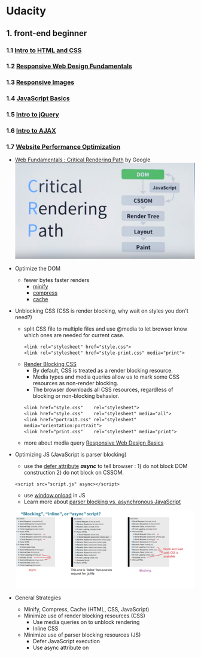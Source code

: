 # Udacity
## 1. front-end beginner
### 1.1 [Intro to HTML and CSS](https://www.udacity.com/course/intro-to-html-and-css--ud304)
### 1.2 [Responsive Web Design Fundamentals](https://www.udacity.com/course/responsive-web-design-fundamentals--ud893)
### 1.3 [Responsive Images](https://www.udacity.com/course/responsive-images--ud882)
### 1.4 [JavaScript Basics](https://www.udacity.com/course/javascript-basics--ud804)
### 1.5 [Intro to jQuery](https://www.udacity.com/course/intro-to-jquery--ud245)
### 1.6 [Intro to AJAX](https://www.udacity.com/course/intro-to-ajax--ud110)
### 1.7 [Website Performance Optimization](https://www.udacity.com/course/website-performance-optimization--ud884)
- [Web Fundamentals : Critical Rendering Path](https://developers.google.com/web/fundamentals/performance/critical-rendering-path/) by Google
![Critical Rendering Path](CRP.JPG)
- Optimize the DOM
  - fewer bytes faster renders
    - [minify](https://developers.google.com/web/fundamentals/performance/optimizing-content-efficiency/optimize-encoding-and-transfer#minification-preprocessing--context-specific-optimizations)
    - [compress](https://developers.google.com/web/fundamentals/performance/optimizing-content-efficiency/optimize-encoding-and-transfer#text-compression-with-gzip)
    - [cache](https://developers.google.com/web/fundamentals/performance/optimizing-content-efficiency/http-caching)
- Unblocking CSS (CSS is render blocking, why wait on styles you don't need?)
  - split CSS file to multiple files and use @media to let browser know which ones are needed for current case.
    ```
    <link rel="stylesheet" href="style.css">
    <link rel="stylesheet" href="style-print.css" media="print">
    ```
  - [Render Blocking CSS](https://developers.google.com/web/fundamentals/performance/critical-rendering-path/render-blocking-css)
    - By default, CSS is treated as a render blocking resource.
    - Media types and media queries allow us to mark some CSS resources as non-render blocking.
    - The browser downloads all CSS resources, regardless of blocking or non-blocking behavior.
    ```
    <link href="style.css"    rel="stylesheet">
    <link href="style.css"    rel="stylesheet" media="all">
    <link href="portrait.css" rel="stylesheet" media="orientation:portrait">
    <link href="print.css"    rel="stylesheet" media="print">
    ```
  - more about media query [Responsive Web Design Basics](https://developers.google.com/web/fundamentals/design-and-ui/responsive/)
- Optimizing JS (JavaScript is parser blocking)
  - use the [defer attribute](https://hacks.mozilla.org/2009/06/defer/) _**async**_ to tell browser : 1) do not block DOM construction 2) do not block on CSSOM.
  ```
  <script src="script.js" async></script>
  ```
  - use [window.onload](https://developer.mozilla.org/en-US/docs/Web/API/GlobalEventHandlers.onload) in JS
  - Learn more about [parser blocking vs. asynchronous JavaScript](https://developers.google.com/web/fundamentals/performance/critical-rendering-path/adding-interactivity-with-javascript#parser-blocking-vs-asynchronous-javascript)
    
  ![optimizing JS](opt_JS.JPG)
  
- General Strategies
  - Minify, Compress, Cache (HTML, CSS, JavaScript)      
  - Minimize use of render blocking resources (CSS)
    - Use media queries on <link> to unblock rendering
    - Inline CSS
  - Minimize use of parser blocking resources (JS)
    - Defer JavaScript execution
    - Use async attribute on <script>
      
  ====>>>> 3 patterns:
  - Minimize bytes
  - Reduce critical resources
  - Shorten CRP(critical rendering path) length
    - how to calculate CRP
    ![crp_01](crp_calc_01.JPG)
    ![crp_02](crp_calc_02.JPG)
    - preload scanner
      [How the Browser Pre-loader Makes Pages Load Faster](http://andydavies.me/blog/2013/10/22/how-the-browser-pre-loader-makes-pages-load-faster/)
    ![preload scanner](preload_scanner.JPG)
  
  =====>>> more readings:
  - [optimizing the Critical Rendering Path](https://developers.google.com/web/fundamentals/performance/critical-rendering-path/optimizing-critical-rendering-path)
  - [Critical Rendering Path performance patterns](https://developers.google.com/web/fundamentals/performance/critical-rendering-path/analyzing-crp#performance-patterns)
  - TCP Slow Start [High Performance Browser Networking](http://hpbn.co/)
        
### 1.8 [Browser Rendering Optimization](https://www.udacity.com/course/browser-rendering-optimization--ud860)
- Most devices refresh their screen 60 times per second. To match that, we need to have 60 frames to put up, which is 60fps.
- What goes into one frame? (DOM, CSSOM, render tree). Only the visible elements exist in the render tree.
- The property we change affect performance in different ways. https://csstriggers.com/ (opacity and transform only trigger composite)
  ![frame pipeline](frame_pipeline.JPG)
- [How (not) to trigger a layout in WebKit](http://gent.ilcore.com/2011/03/how-not-to-trigger-layout-in-webkit.html)
- App lifecycles(load, idle, animate, response)
  
  Each stage has a different window of time to execute JavaScript without incurring a user experience penalty.
  ![stage window time](stage_window.JPG)

- Use chrome devtool do [Performance Analysis Reference](https://developers.google.com/web/tools/chrome-devtools/evaluate-performance/reference), find jank caused in each stage of life cycle.
  
- JavaScript
  - requestAnimationFrame
    - [Understanding JavaScript's requestAnimationFrame() method for smooth animations](http://www.javascriptkit.com/javatutors/requestanimationframe.shtml)
  - Web Worker
    - [The Basics of Web Workers](https://www.html5rocks.com/en/tutorials/workers/basics/)
    - [Using Web Workers](https://developer.mozilla.org/en-US/docs/Web/API/Web_Workers_API/Using_web_workers)
  - JS memory management
    - [Writing Fast, Memory-Efficient JavaScript on Smashing Magazine](http://www.smashingmagazine.com/2012/11/writing-fast-memory-efficient-javascript/)
    - [Memory Management on MDN](https://developer.mozilla.org/en-US/docs/Web/JavaScript/Memory_Management)
    - [High-Performance, Garbage-Collector-Friendly Code on Build New Games](http://buildnewgames.com/garbage-collector-friendly-code/)
  
- Styles and Layout
  - Keep selector matching simple (Block Element Modifier)
    - [key concepts](https://en.bem.info/methodology/key-concepts/)
    - [BEM and SMACSS](https://www.sitepoint.com/bem-smacss-advice-from-developers/)
  - Forced Synchronous Layout
  
- Compositing and Painting
  - to persuade browser to create a layer
  ```
  will-change: transform;
  transform: translateZ(0);     // no transform hack
  ```
---

### 1.9 [Object-Oriented JavaScript](https://www.udacity.com/course/object-oriented-javascript--ud015)
### 1.10 [JavaScript Design Patterns](https://www.udacity.com/course/javascript-design-patterns--ud989)
### 1.11 [JavaScript Testing](https://www.udacity.com/course/javascript-testing--ud549)
### 1.12 [HTML5 Canvas](https://www.udacity.com/course/html5-canvas--ud292)
#### 1.12.1  Canvas Basics
- [draw image](https://developer.mozilla.org/en-US/docs/Web/API/CanvasRenderingContext2D/drawImage)
  ```
  var c = document.querySelector("#c");
  var ctx = c.getContext("2d");
  image = new Image();
  image.onload = function() {
    ctx.drawImage(image, x, y, width, height);
  }
  
  image.src = "frys.jpg";
  ```
- rectangle
  ```
  var c = document.querySelector("#c");
  var ctx = c.getContext("2d");
  ctx.fillStyle = "blue";    // set background color
  // Start at (0,0) and draw a 50px x 50px blue rectangle.
  ctx.fillRect(0,0,50,50);   // draw rectangle with fillin, default black
  // Start at (0,0) and clear a 25px x 25px rectangle.
  ctx.clearRect(0,0,25,25);  // erase rectangle
  ctx.clearRect(0, 0, c.width, c.height);   // erase the entire canvas
  c.width = c.width;    // shorter way to clear a full canvas
  
  ctx.strokeStyle = "#33CC33";     // green. line color.
  ctx.strokeRect(x, y, width, height);  // draw rectangle without fillin
  ```
  
- [path](http://www.w3.org/TR/2dcontext/#building-paths)
```
  ctx.beginPath();
  ctx.moveTo(x, y);
  ctx.lineTo(x, y);
  ...
  ctx.fill();    // done drawing with fillin
  ctx.stroke();  // done drawing without fillin
```

- [drawing text](https://developer.mozilla.org/en-US/docs/Web/API/Canvas_API/Tutorial/Drawing_text)
  ```
  ctx.fillText("Hello World!");
  ctx.strokeText("Hello World!");
  ```

  - Example: 
  
    Draw the phrase "CANVAS MEMES!" with iconic meme typography, the text must use letters that have black outline and white fill. Use the Impact font, size 36pt. The black outlines should have a width of 3px.
    ```
    ctx.font = "36pt Impact";
    ctx.textAlign = "center";

    ctx.fillStyle = "white";
    ctx.fillText("CANVAS MEMES!", 150, 40);
    ctx.strokeStyle = "black";
    ctx.lineWidth = 3;
    ctx.strokeText("CANVAS MEMES!", 150, 40);
    ```
  - [more reading](http://diveintohtml5.info/canvas.html#text)

- Canvas2D allows you to translate (move), rotate, or scale objects. 

  You should generally _**scale**_ objects first, _**rotate**_ them next, and then finally _**translate**_ last.
  - Scaling
  
    **scale(x,y)** multiplies the x and y values by a given factor so `ctx.scale(2,3);` will make all values twice as large on the x axis and three times as large on the y axis.
    
  - Translation
    
    **translate(x,y)** moves all subsequent draw commands by x number of pixels on horizontally and y pixels vertically. `ctx.translate(20,40);` moves all elements drawn after it 20 pixels to the rights and 40 pixels down.
    
  - Rotation
  
    **ctx.rotate(angleRadians)** rotates an object a certain number of radians (generally) about its center. 
    
    The formula to convert a value from degrees to radians: `radians = degrees * (Math.PI/180)`.
    
- stack of drawing states for each canvas object
  
  The canvas state can store:
  - The current transformation matrix (rotation, scaling, translation)
  - strokeStyle
  - fillStyle
  - font
  - globalAlpha
  - lineWidth
  - lineCap
  - lineJoin
  - miterLimit
  - shadowOffsetX
  - shadowOffsetY
  - shadowBlur
  - shadowColor
  - globalCompositeOperation
  - textAlign
  - textBaseline
  - The current clipping region
  
  Example:
  ```
  var c = document.querySelector("#c");
  var ctx = c.getContext("2d");

  ctx.fillStyle = "blue";
  ctx.fillRect(0,0,50,50);  
  ctx.save();   // Save state with blue fill
  
  ctx.fillStyle = "green";
  ctx.fillRect(100,100,10,10);  
  
  ctx.restore();  // Restore to blue fill
  ctx.fillRect(200,10,20,20);
  ```
  
  Example: MemeMaker | [starter](https://gist.github.com/jwill/7482ccf83ccf869f3302)  |  [solution](https://gist.github.com/jwill/d017253e2bb1d3c91c84)

#### 1.12.2 from pixel to animation
- play with pixel manipulation
  - ctx.getImageData
  - ctx.putImageData
  - ctx.drawImage

- play videos with canvas
  - [Animating with requestAnimationFrame](https://www.kirupa.com/html5/animating_with_requestAnimationFrame.htm)
  - [requestAnimationFrame for Smart Animating](https://www.paulirish.com/2011/requestanimationframe-for-smart-animating/)
  ```
  <video id="v" controls loop src="video.mp4"></video>
  <canvas id="c"></canvas>
  <script type="text/javascript">
    var canvas = document.querySelector("canvas");
    var ctx = canvas.getContext("2d");
    
    document.addEventListener('DOMContentLoaded', function() {
      var v = document.querySelector('#v');
      var canvas = document.querySelector('#c');
      var ctx = canvas.getContext('2d');
      
      v.addEventListener('loadedmetadata', function(){
        canvas.width = this.videoWidth;
        canvas.height = this.videoHeight;
      });
      
      var draw = function() {
        canvas.getContext('2d').drawImage(v, 0, 0);
        requestAnimationFrame(draw);
      };
      
      v.addEventListener('play', function() {
        if (v.paused || v.ended) return;
        draw();
      });
    });
  </script>
  ```
- [The Game Loop / Processing User Input](https://classroom.udacity.com/courses/ud292/lessons/3183538785/concepts/32434388120923)  
  - Kibo.js - a JavaScript library for processing keyboard input.

### 1.13 [HTML5 Game Development](https://www.youtube.com/watch?v=i3n-BZ2UHO0&list=PLAwxTw4SYaPlUUkh6txMRXE-w-6N1Z225)

## 2. front-end intermediate
### 2.1 [Building High Conversion Web Forms](https://www.udacity.com/course/building-high-conversion-web-forms--ud890)
### 2.2 [JavaScript Promises](https://www.udacity.com/course/javascript-promises--ud898)
The Promise object is used for deferred and asynchronous computations.
- Callbacks vs. Promises
```
// callback
function loadImage(src, parent, callback) {
  var img = document.createElement('img');
  img.src = src;
  img.onload = callback;
  parent.appendChild(img);
}
problems: 1) how to handle error? 2) how to chain sequence works?

// Promise
new Promise(function(resolve, reject) {
  var img = document.createElement('img');
  img.src = 'image.jpg';
  img.onload = resolve;  // pass values to function called by then
  img.onerror = reject;  // pass values to function called by catch
  document.body.appendChild(img);
})
.then(finishLoading)
.catch(showAlternateImage)
;
```
- [JavaScript Promises - Jake Archibald](http://www.html5rocks.com/en/tutorials/es6/promises/)
```
var promise = new Promise(function(resolve, reject) {
  var value = doSometing();
  if (thingWorked) {
    resolve(value);
  } else if (somethingWrong) {
    reject();
  }
}).then(function(value) {
  // success
  return nextThing(value);
}).catch(rejectFunction);
```

### 2.3 [Web Tooling & Automation](https://www.udacity.com/course/web-tooling-automation--ud892)
### 2.4 [Offline Web Applications](https://www.udacity.com/course/offline-web-applications--ud899)
### 2.5 [Web Accessibility](https://www.udacity.com/course/web-accessibility--ud891)
### 2.6 [Front-End Frameworks](https://www.udacity.com/course/front-end-frameworks--ud894)
### 2.7 [Client-Server Communications](https://www.udacity.com/course/client-server-communication--ud897)
### 2.8 [Data Visualization and D3.js](https://www.udacity.com/course/data-visualization-and-d3js--ud507)

## 3. full-stack
### 3.1 [Intro to Backend](https://www.udacity.com/course/intro-to-backend--ud171)
### 3.2 [Full Stack Foundations](https://www.udacity.com/course/full-stack-foundations--ud088)
### 3.3 [Intro to Relational Databases](https://www.udacity.com/course/intro-to-relational-databases--ud197)
### 3.4 [Authentication & Authorization: OAuth](https://www.udacity.com/course/authentication-authorization-oauth--ud330)
### 3.5 [HTTP & Web Servers](https://www.udacity.com/course/http-web-servers--ud303)
### 3.6 [Designing RESTful APIs](https://www.udacity.com/course/designing-restful-apis--ud388)
### 3.7 [Data Wrangling with MongoDB](https://www.udacity.com/course/data-wrangling-with-mongodb--ud032)
### 3.8 [Programming Foundations with Python](https://www.udacity.com/course/programming-foundations-with-python--ud036)
### 3.9 [Developing Scalable Apps in Python](https://www.udacity.com/course/developing-scalable-apps-in-python--ud858)
### 3.10 [Linux Command Line Basics](https://www.udacity.com/course/linux-command-line-basics--ud595)
### 3.11 [Configuring Linux Web Servers](https://www.udacity.com/course/configuring-linux-web-servers--ud299)

# Reference
- [Udacity Nanodegrees curricula](https://github.com/mikesprague/udacity-nanodegrees)
